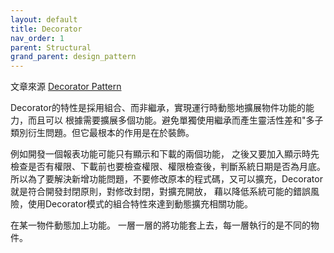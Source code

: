 ```yaml
---
layout: default
title: Decorator
nav_order: 1
parent: Structural
grand_parent: design_pattern
---
```


文章來源
[Decorator Pattern](https://ithelp.ithome.com.tw/articles/10198235)


Decorator的特性是採用組合、而非繼承，實現運行時動態地擴展物件功能的能力，而且可以
根據需要擴展多個功能。避免單獨使用繼承而產生靈活性差和"多子類別衍生問題。但它最根本的作用是在於裝飾。

例如開發一個報表功能可能只有顯示和下載的兩個功能，
之後又要加入顯示時先檢查是否有權限、下載前也要檢查權限、權限檢查後，判斷系統日期是否為月底。
所以為了要解決新增功能問題，不要修改原本的程式碼，又可以擴充，Decorator就是符合開發封閉原則，對修改封閉，對擴充開放，
藉以降低系統可能的錯誤風險，使用Decorator模式的組合特性來達到動態擴充相關功能。

在某一物件動態加上功能。
一層一層的將功能套上去，每一層執行的是不同的物件。
